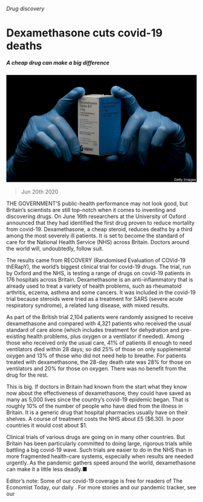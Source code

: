 ###### Drug discovery

# Dexamethasone cuts covid-19 deaths 

##### A cheap drug can make a big difference 

![image](images/20200620_BRP501.jpg) 

> Jun 20th 2020 

THE GOVERNMENT’S public-health performance may not look good, but Britain’s scientists are still top-notch when it comes to inventing and discovering drugs. On June 16th researchers at the University of Oxford announced that they had identified the first drug proven to reduce mortality from covid-19. Dexamethasone, a cheap steroid, reduces deaths by a third among the most severely ill patients. It is set to become the standard of care for the National Health Service (NHS) across Britain. Doctors around the world will, undoubtedly, follow suit.

The results came from RECOVERY (Randomised Evaluation of COVid-19 thERapY), the world’s biggest clinical trial for covid-19 drugs. The trial, run by Oxford and the NHS, is testing a range of drugs on covid-19 patients in 176 hospitals across Britain. Dexamethasone is an anti-inflammatory that is already used to treat a variety of health problems, such as rheumatoid arthritis, eczema, asthma and some cancers. It was included in the covid-19 trial because steroids were tried as a treatment for SARS (severe acute respiratory syndrome), a related lung disease, with mixed results.


As part of the British trial 2,104 patients were randomly assigned to receive dexamethasone and compared with 4,321 patients who received the usual standard of care alone (which includes treatment for dehydration and pre-existing health problems, plus oxygen or a ventilator if needed). Among those who received only the usual care, 41% of patients ill enough to need ventilators died within 28 days; so did 25% of those on only supplemental oxygen and 13% of those who did not need help to breathe. For patients treated with dexamethasone, the 28-day death rate was 28% for those on ventilators and 20% for those on oxygen. There was no benefit from the drug for the rest.

This is big. If doctors in Britain had known from the start what they know now about the effectiveness of dexamethasone, they could have saved as many as 5,000 lives since the country’s covid-19 epidemic began. That is roughly 10% of the number of people who have died from the illness in Britain. It is a generic drug that hospital pharmacies usually have on their shelves. A course of treatment costs the NHS about £5 ($6.30). In poor countries it would cost about $1.

Clinical trials of various drugs are going on in many other countries. But Britain has been particularly committed to doing large, rigorous trials while battling a big covid-19 wave. Such trials are easier to do in the NHS than in more fragmented health-care systems, especially when results are needed urgently. As the pandemic gathers speed around the world, dexamethasone can make it a little less deadly.■

Editor’s note: Some of our covid-19 coverage is free for readers of The Economist Today, our daily . For more stories and our pandemic tracker, see our 

